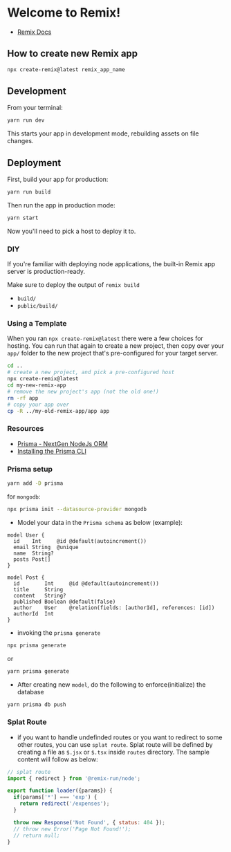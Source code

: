 # Welcome to Remix!

- [Remix Docs](https://remix.run/docs)

## How to create new Remix app

```sh
npx create-remix@latest remix_app_name
```

## Development

From your terminal:

```sh
yarn run dev
```

This starts your app in development mode, rebuilding assets on file changes.

## Deployment

First, build your app for production:

```sh
yarn run build
```

Then run the app in production mode:

```sh
yarn start
```

Now you'll need to pick a host to deploy it to.

### DIY

If you're familiar with deploying node applications, the built-in Remix app server is production-ready.

Make sure to deploy the output of `remix build`

- `build/`
- `public/build/`

### Using a Template

When you ran `npx create-remix@latest` there were a few choices for hosting. You can run that again to create a new project, then copy over your `app/` folder to the new project that's pre-configured for your target server.

```sh
cd ..
# create a new project, and pick a pre-configured host
npx create-remix@latest
cd my-new-remix-app
# remove the new project's app (not the old one!)
rm -rf app
# copy your app over
cp -R ../my-old-remix-app/app app
```

### Resources

- [Prisma - NextGen NodeJs ORM](https://www.prisma.io/docs/getting-started/quickstart)
- [Installing the Prisma CLI](https://www.prisma.io/docs/concepts/components/prisma-cli/installation)


### Prisma setup

```sh
yarn add -D prisma
```

for `mongodb`:

```bash
npx prisma init --datasource-provider mongodb
```

- Model your data in the `Prisma schema` as below (example):

```prisma
model User {
  id    Int     @id @default(autoincrement())
  email String  @unique
  name  String?
  posts Post[]
}

model Post {
  id        Int     @id @default(autoincrement())
  title     String
  content   String?
  published Boolean @default(false)
  author    User    @relation(fields: [authorId], references: [id])
  authorId  Int
}
```

- invoking the `prisma generate`

```sh
npx prisma generate
```

or

```bash
yarn prisma generate
```

- After creating new `model`, do the following to enforce(initialize) the database

```sh
yarn prisma db push
```

### Splat Route

- if you want to handle undefinded routes or you want to redirect to some other routes, you can use `splat route`. Splat route will be defined by creating a file as `$.jsx` or `$.tsx` inside `routes` directory. The sample content will follow as below:

```js
// splat route
import { redirect } from '@remix-run/node';

export function loader({params}) {
  if(params['*'] === 'exp') {
    return redirect('/expenses');
  }

  throw new Response('Not Found', { status: 404 });
  // throw new Error('Page Not Found!');
  // return null;
}
```
